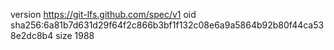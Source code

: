 version https://git-lfs.github.com/spec/v1
oid sha256:6a81b7d631d29f64f2c866b3bf1f132c08e6a9a5864b92b80f44ca538e2dc8b4
size 1988
